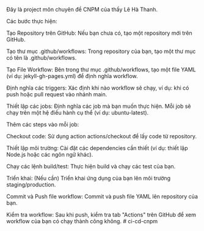 Đây là project môn chuyên đề CNPM của thầy Lê Hà Thanh. 



Các bước thực hiện:

Tạo Repository trên GitHub: Nếu bạn chưa có, tạo một repository mới trên GitHub.

Tạo thư mục .github/workflows: Trong repository của bạn, tạo một thư mục có tên là .github/workflows.

Tạo File Workflow: Bên trong thư mục .github/workflows, tạo một file YAML (ví dụ: jekyll-gh-pages.yml) để định nghĩa workflow.

Định nghĩa các triggers: Xác định khi nào workflow sẽ chạy, ví dụ: khi có push hoặc pull request vào nhánh main.

Thiết lập các jobs: Định nghĩa các job mà bạn muốn thực hiện. Mỗi job sẽ chạy trên một hệ điều hành cụ thể (ví dụ: ubuntu-latest).

Thêm các steps vào mỗi job:

Checkout code: Sử dụng action actions/checkout để lấy code từ repository.

Thiết lập môi trường: Cài đặt các dependencies cần thiết (ví dụ: thiết lập Node.js hoặc các ngôn ngữ khác).

Chạy các lệnh build/test: Thực hiện build và chạy các test của bạn.

Triển khai: (Nếu cần) Triển khai ứng dụng của bạn lên môi trường staging/production.

Commit và Push file workflow: Commit và push file YAML lên repository của bạn.

Kiểm tra workflow: Sau khi push, kiểm tra tab "Actions" trên GitHub để xem workflow của bạn có chạy thành công không.
#   c i - c d - c n p m 
 
 
